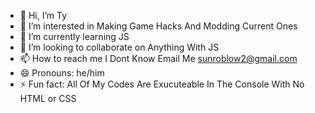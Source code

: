 - 👋 Hi, I’m Ty
- 👀 I’m interested in Making Game Hacks And Modding Current Ones
- 🌱 I’m currently learning JS
- 💞️ I’m looking to collaborate on Anything With JS
- 📫 How to reach me I Dont Know Email Me sunroblow2@gmail.com
- 😄 Pronouns: he/him
- ⚡ Fun fact: All Of My Codes Are Exucuteable In The Console With No HTML or CSS

<!---
That1ProgrammerJS/That1ProgrammerJS is a ✨ special ✨ repository because its `README.md` (this file) appears on your GitHub profile.
You can click the Preview link to take a look at your changes.
--->
